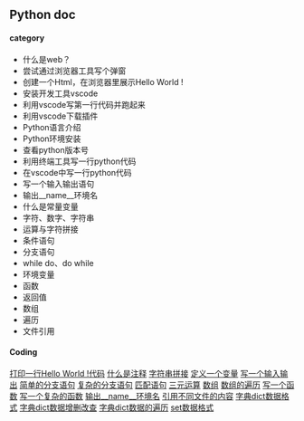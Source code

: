 ## Python doc

#### category

- 什么是web？
- 尝试通过浏览器工具写个弹窗
- 创建一个Html，在浏览器里展示Hello World !
- 安装开发工具vscode
- 利用vscode写第一行代码并跑起来
- 利用vscode下载插件
- Python语言介绍
- Python环境安装
- 查看python版本号
- 利用终端工具写一行python代码
- 在vscode中写一行python代码
- 写一个输入输出语句
- 输出__name__环境名
- 什么是常量变量
- 字符、数字、字符串
- 运算与字符拼接
- 条件语句
- 分支语句
- while do、do while
- 环境变量
- 函数
- 返回值
- 数组
- 遍历
- 文件引用



#### Coding

[打印一行Hello World !代码](./demos/01.py)
[什么是注释](./demos/16.py)
[字符串拼接](./demos/17.py)
[定义一个变量](./demos/03.py)
[写一个输入输出](./demos/04.py)
[简单的分支语句](./demos/05.py)
[复杂的分支语句](./demos/06.py)
[匹配语句](./demos/07.py)
[三元运算](./demos/08.py)
[数组](./demos/09.py)
[数组的遍历](./demos/10.py)
[写一个函数](./demos/11.py)
[写一个复杂的函数](./demos/12.py)
[输出__name__环境名](./demos/12.py)
[引用不同文件的内容](./demos/13.py)
[字典dict数据格式](./demos/14.py)
[字典dict数据增删改查](./demos/15.py)
[字典dict数据的遍历](./demos/18.py)
[set数据格式](./demos/19.py)

